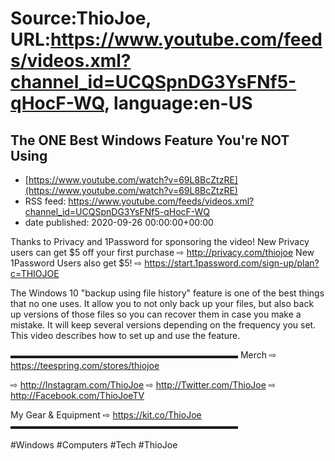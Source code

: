 # Source:ThioJoe, URL:https://www.youtube.com/feeds/videos.xml?channel_id=UCQSpnDG3YsFNf5-qHocF-WQ, language:en-US

## The ONE Best Windows Feature You're NOT Using
 - [https://www.youtube.com/watch?v=69L8BcZtzRE](https://www.youtube.com/watch?v=69L8BcZtzRE)
 - RSS feed: https://www.youtube.com/feeds/videos.xml?channel_id=UCQSpnDG3YsFNf5-qHocF-WQ
 - date published: 2020-09-26 00:00:00+00:00

Thanks to Privacy and 1Password for sponsoring the video! New Privacy users can get $5 off your first purchase ⇨ http://privacy.com/thiojoe
New 1Password Users also get $5! ⇨ https://start.1password.com/sign-up/plan?c=THIOJOE 

The Windows 10 "backup using file history" feature is one of the best things that no one uses. It allow you to not only back up your files, but also back up versions of those files so you can recover them in case you make a mistake. It will keep several versions depending on the frequency you set. This video describes how to set up and use the feature.

▬▬▬▬▬▬▬▬▬▬▬▬▬▬▬▬▬▬▬▬▬▬▬▬▬▬
Merch ⇨ https://teespring.com/stores/thiojoe

⇨ http://Instagram.com/ThioJoe
⇨ http://Twitter.com/ThioJoe
⇨ http://Facebook.com/ThioJoeTV

My Gear & Equipment ⇨ https://kit.co/ThioJoe
▬▬▬▬▬▬▬▬▬▬▬▬▬▬▬▬▬▬▬▬▬▬▬▬▬▬

#Windows #Computers #Tech #ThioJoe

